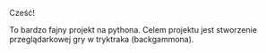 Cześć!

To bardzo fajny projekt na pythona.
Celem projektu jest stworzenie przeglądarkowej gry w tryktraka (backgammona).
